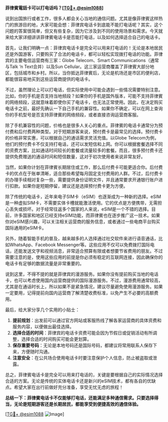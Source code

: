 **菲律賓電話卡可以打电话吗？[[TG💪+ @esim1088](https://t.me/s/esim1088)]**

说到出国旅行或者工作，很多人都会关心当地的通信问题。尤其是像菲律賓这样热门的旅游目的地，大家可能会想：菲律宾电话卡到底能不能打电话呢？其实，这个问题的答案很简单，但又有些复杂，因为它涉及到不同的使用场景和需求。今天就来给大家详细讲讲菲律賓电话卡是否能打电话，以及如何选择适合自己的电话卡。

首先，让我们明确一点：菲律宾电话卡是完全可以用来打电话的！无论是本地居民还是外国游客，只要购买了合法的电话卡，都可以轻松实现拨打电话的功能。菲律宾的主要电信运营商有三家：Globe Telecom、Smart Communications（通常与Talk ‘n Text合并）以及Sun Cellular。这三家运营商覆盖了菲律賓大部分地区，包括城市和乡村。所以，当你抵达菲律賓后，无论是机场还是市区的便利店，都能很容易地买到这些运营商提供的电话卡。

不过，虽然理论上可以打电话，但实际使用中可能会遇到一些情况需要特别注意。比如，你的手机是否支持当地频段？如果你的手机是国外版本，可能不支持菲律賓的网络频段，这就意味着即使你买了电话卡，也无法正常使用。因此，在决定购买电话卡之前，最好先确认一下自己手机的兼容性。如果你不确定，可以在网上查询你的手机型号是否支持菲律賓的网络频段，或者直接咨询运营商客服。

除了手机兼容性的问题，价格也是很多人关心的重点。菲律賓的电话卡通常分为预付费和后付费两种类型。对于短期游客来说，预付费卡是最常见的选择。预付费卡的价格非常实惠，可以根据自己的通话需求灵活充值。以Globe Telecom为例，他们的预付费卡不仅支持打电话，还可以发短信和上网。你可以根据套餐选择不同的资费方案，比如通话时间较长的套餐或流量较多的套餐。而且，很多预付费卡还提供免费赠送的通话时间和短信数量，这对于初次使用者来说非常友好。

当然，如果你计划在菲律賓长期居住或工作，那么后付费卡可能更适合你。后付费卡的优点在于账单清晰，适合那些希望每月固定支付费用的人群。不过，后付费卡的办理手续相对复杂一些，需要提供身份证明文件，并且通常要求开通银行账户进行扣款。如果你是短期停留，建议还是选择预付费卡更为方便。

除了传统的电话卡，近年来电子SIM卡（eSIM）也逐渐成为一种新的选择。eSIM是一种虚拟SIM卡，不需要实体卡槽就能激活使用。它的优点是方便携带，无需担心丢失或损坏。对于经常往返多个国家的人来说，eSIM是一个不错的选择。目前，许多国家和地区已经支持eSIM功能，而菲律賓也在逐步推广这一技术。如果你对eSIM感兴趣，可以关注相关运营商的服务信息，或者通过一些电商平台购买国际通用的eSIM卡。

另外，随着智能手机的普及，越来越多的人选择通过社交软件来进行语音通话，比如WhatsApp、Facebook Messenger等。这些应用不仅可以免费拨打国际电话，还能发送文字和视频消息，非常适合预算有限或者想要节省费用的朋友。不过需要注意的是，使用这些应用的前提是你必须有稳定的互联网连接，因此确保你的电话卡有足够的数据流量是非常重要的。

说到这里，不得不提的就是菲律宾的漫游服务。如果你没有提前购买当地的电话卡，也可以考虑使用国内运营商提供的国际漫游服务。不过，漫游费用通常较高，尤其是在通话时长上，所以如果不是紧急情况，建议尽量避免使用漫游服务。如果一定要用，记得提前向国内运营商了解清楚收费标准，以免产生不必要的高额费用。

最后，给大家分享几个实用的小贴士：

1. **提前规划**：出发前可以通过官方网站或客服热线了解各家运营商的具体资费和服务内容，以便做出最佳选择。
2. **选择合适的时间**：菲律宾的电话卡资费可能会因为节假日或促销活动有所调整，选择合适的时间购买可能会更划算。
3. **保存重要号码**：无论是本地号码还是国际号码，都建议将常用联系人保存下来，方便随时沟通。
4. **注意安全**：在公共场合使用电话卡时要注意保护个人信息，防止被盗取或泄露。

总之，菲律賓电话卡是完全可以用来打电话的，关键是要根据自己的实际情况选择合适的方案。无论是传统的实体电话卡还是新兴的eSIM技术，都有各自的优缺点。希望大家在出行前做好充分准备，享受无忧无虑的旅程！

**总结一下：菲律賓电话卡不仅能够打电话，还能满足多种通信需求。只要选择得当，无论是短期游客还是长期居民，都能享受到便捷高效的通信体验。**

[[TG💪+ @esim1088](https://t.me/s/esim1088) ![Image](https://i.postimg.cc/4NQfJmqS/Snipaste-2025-05-13-00-14-12.png)]